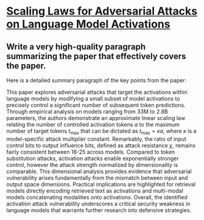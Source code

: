 # [Scaling Laws for Adversarial Attacks on Language Model Activations](https://arxiv.org/abs/2312.02780)

## Write a very high-quality paragraph summarizing the paper that effectively covers the paper.

 Here is a detailed summary paragraph of the key points from the paper:

This paper explores adversarial attacks that target the activations within language models by modifying a small subset of model activations to precisely control a significant number of subsequent token predictions. Through empirical analysis on models ranging from 33M to 2.8B parameters, the authors demonstrate an approximate linear scaling law relating the number of controlled activation tokens $a$ to the maximum number of target tokens $t_{\text{max}}$ that can be dictated as $t_{\text{max}}=\kappa a$, where $\kappa$ is a model-specific attack multiplier constant. Remarkably, the ratio of input control bits to output influence bits, defined as attack resistance $\chi$, remains fairly consistent between 16-25 across models. Compared to token substitution attacks, activation attacks enable exponentially stronger control, however the attack strength normalized by dimensionality is comparable. This dimensional analysis provides evidence that adversarial vulnerability arises fundamentally from the mismatch between input and output space dimensions. Practical implications are highlighted for retrieval models directly encoding retrieved text as activations and multi-modal models concatenating modalities onto activations. Overall, the identified activation attack vulnerability underscores a critical security weakness in language models that warrants further research into defensive strategies.

